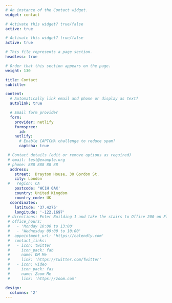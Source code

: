 ```yaml
---
# An instance of the Contact widget.
widget: contact

# Activate this widget? true/false
active: true

# Activate this widget? true/false
active: true

# This file represents a page section.
headless: true

# Order that this section appears on the page.
weight: 130

title: Contact
subtitle:

content:
  # Automatically link email and phone or display as text?
  autolink: true

  # Email form provider
  form:
    provider: netlify
    formspree:
      id:
    netlify:
      # Enable CAPTCHA challenge to reduce spam?
      captcha: true

 # Contact details (edit or remove options as required)
 # email: test@example.org
 # phone: 888 888 88 88
  address:
    street:  Drayton House, 30 Gordon St.
    city: London
 #   region: CA
    postcode: 'WC1H 0AX'
    country: United Kingdom
    country_code: UK
  coordinates:
    latitude: '37.4275'
    longitude: '-122.1697'
 # directions: Enter Building 1 and take the stairs to Office 200 on Floor 2
 # office_hours:
 #   - 'Monday 10:00 to 13:00'
 #   - 'Wednesday 09:00 to 10:00'
 #  appointment_url: 'https://calendly.com'
 #  contact_links:
 #   - icon: twitter
 #     icon_pack: fab
 #     name: DM Me
 #     link: 'https://twitter.com/Twitter'
 #   - icon: video
 #     icon_pack: fas
 #     name: Zoom Me
 #     link: 'https://zoom.com'

design:
  columns: '2'
---
```

